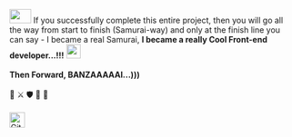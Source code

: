 <img src="https://thumbs.gfycat.com/SpottedHoarseInvisiblerail-size_restricted.gif" height="25" width="38"> If you successfully complete this entire project, then you will go all the way from start to finish (Samurai-way) and only at the finish line you can say - I became a real Samurai, **I became a really Cool Front-end developer...!!!** <img src="https://miro.medium.com/max/952/1*JhfgzVXA0lvAIGIfRICRfA.gif" height="25" width="25">
<br>
<br>
**Then Forward, BANZAAAAAI...)))** 
<br>
<br>
👊 ⚔ 🛡 🏹 🙏
<br>
<br>
<img alt="GitHub commit activity" src="https://img.shields.io/github/commit-activity/y/tamga05/TODO-List_React?style=flat-square" height="27">
